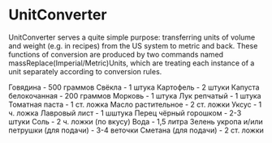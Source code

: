 # UnitConverter
UnitConverter serves a quite simple purpose: transferring units of volume and weight (e.g. in recipes) from the US system to metric and back. 
These functions of conversion are produced by two commands named massReplace(Imperial/Metric)Units, which are treating each instance of a unit separately according to conversion rules.

Говядина - 500 граммов
Свёкла - 1 штука
Картофель - 2 штуки
Капуста белокочанная - 200 граммов
Морковь - 1 штука
Лук репчатый - 1 штука
Томатная паста - 1 ст. ложка
Масло растительное - 2 ст. ложки
Уксус - 1 ч. ложка
Лавровый лист - 1 шштука
Перец чёрный горошком - 2-3 штуки
Соль - 2 ч. ложки (по вкусу)
Вода - 1,5 литра
Зелень укропа и/или петрушки (для подачи) - 3-4 веточки
Сметана (для подачи) - 2 ст. ложки
